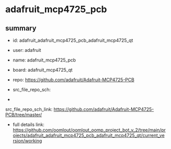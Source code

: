 # adafruit_mcp4725_pcb
 
## summary 
* id: adafruit_adafruit_mcp4725_pcb_adafruit_mcp4725_qt
* user: adafruit
* name: adafruit_mcp4725_pcb
* board: adafruit_mcp4725_qt
* repo: https://github.com/adafruit/Adafruit-MCP4725-PCB



* src_file_repo_sch: 
*
 src_file_repo_sch_link: https://github.com/adafruit/Adafruit-MCP4725-PCB/tree/master/
* full details link: https://github.com/oomlout/oomlout_oomp_project_bot_v_2/tree/main/projects/adafruit_adafruit_mcp4725_pcb_adafruit_mcp4725_qt/current_version/working  






